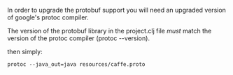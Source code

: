 In order to upgrade the protobuf support you will need an upgraded version of google's protoc compiler.

The version of the protobuf library in the project.clj file *must* match the version of the protoc compiler (protoc --version).

then simply:

```protoc --java_out=java resources/caffe.proto```